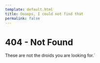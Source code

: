 ```yaml
---
template: default.html
title: Oooops, I could not find that
permalink: false
---
```

 
# 404 - Not Found
These are not the droids you are looking for.´
